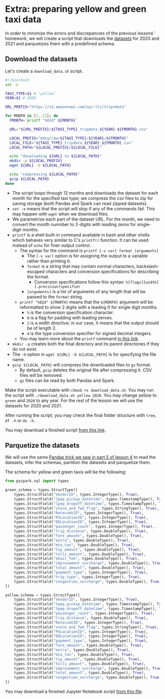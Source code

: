  # Extra: preparing yellow and green taxi data

In order to minimize the errors and discrepancies of the previous lessons' homework, we will create a script that downloads the [datasets](https://www1.nyc.gov/site/tlc/about/tlc-trip-record-data.page) for 2020 and 2021 and parquetizes them with a predefined schema.

## Download the datasets

Let's create a `download_data.sh` script.

```bash
#!/bin/bash
set -e

TAXI_TYPE=$1 # "yellow"
YEAR=$2 # 2020

URL_PREFIX="https://s3.amazonaws.com/nyc-tlc/trip+data"

for MONTH in {1..12}; do
  FMONTH=`printf "%02d" ${MONTH}`

  URL="${URL_PREFIX}/${TAXI_TYPE}_tripdata_${YEAR}-${FMONTH}.csv"

  LOCAL_PREFIX="data/raw/${TAXI_TYPE}/${YEAR}/${FMONTH}"
  LOCAL_FILE="${TAXI_TYPE}_tripdata_${YEAR}_${FMONTH}.csv"
  LOCAL_PATH="${LOCAL_PREFIX}/${LOCAL_FILE}"

  echo "donwloading ${URL} to ${LOCAL_PATH}"
  mkdir -p ${LOCAL_PREFIX}
  wget ${URL} -O ${LOCAL_PATH}

  echo "compressing ${LOCAL_PATH}"
  gzip ${LOCAL_PATH}
done
```
* The script loops through 12 months and downloads the dataset for each month for the specified taxi type; we compress the csv files to zip for saving storage (both Pandas and Spark can read zipped datasets).
* `set -e` means that the script will stop if any of the commands fail. This may happen with `wget` when we download files.
* We parametrize each part of the dataset URL. For the month, we need to convert the month numnber to 2-digits with leading zeros for single-digit months.
* `printf` is a shell built-in command available in bash and other shells which behaves very similar to C's `printf()` function. It can be used instead of `echo` for finer output control.
    * The syntax for the command is `printf [-v var] format [arguments]`
        * The `[-v var]` option is for assigning the output to a variable rather than printing it.
        * `format` is a string that may contain normal characters, backslash-escaped characters and conversion specifications for describing the format.
            * Conversion specifications follow this syntax: `%[flags][width][.precision]specifier`
        * `[arguments]` is a list of arguments of any length that will be passed to the `format` string.
    * `printf "%02d" ${MONTH}` means that the `${MONTH}` argument will be reformatted to show 2 digits with a leading 0 for single digit months.
        * `%` is the conversion specification character.
        * `0` is a flag for padding with leading zeroes.
        * `2` is a width directive; in our case, it means that the output should be of length 2.
        * `d` is the type conversion specifier for signed decimal integers.
    * You may learn more about the `printf` command [in this link](https://linuxize.com/post/bash-printf-command/).
* `mkdir -p` creates both the final directory and its parent directories if they do not exist.
* The `-O` option in `wget ${URL} -O ${LOCAL_PATH}` is for specifying the file name.
* `gzip ${LOCAL_PATH}` will compress the downloaded files to `gz` format.
    * By default, `gzip` deletes the original file after compressing it. CSV files will be removed.
    * `gz` files can be read by both Pandas and Spark.

Make the script executable with `chmod +x download_data.sh`. You may run the script with `./download_data.sh yellow 2020`. You may change yellow to `green` and `2020` to any year. For the rest of the lesson we will use the datasets for 2020 and 2021.

After running the script, you may check the final folder structure with `tree`, `df -h` or `du -h`.

You may download a finished script [from this link](../5_batch_processing/download_data.sh).

## Parquetize the datasets

We will use the same [Pandas trick we saw in part 5 of lesson 4](5_batch_processing.md#reading-csv-files) to read the datasets, infer the schemas, partition the datasets and parquetize them.

The schema for yellow and green taxis will be the following:

```python
from pyspark.sql import types

green_schema = types.StructType([
    types.StructField("VendorID", types.IntegerType(), True),
    types.StructField("lpep_pickup_datetime", types.TimestampType(), True),
    types.StructField("lpep_dropoff_datetime", types.TimestampType(), True),
    types.StructField("store_and_fwd_flag", types.StringType(), True),
    types.StructField("RatecodeID", types.IntegerType(), True),
    types.StructField("PULocationID", types.IntegerType(), True),
    types.StructField("DOLocationID", types.IntegerType(), True),
    types.StructField("passenger_count", types.IntegerType(), True),
    types.StructField("trip_distance", types.DoubleType(), True),
    types.StructField("fare_amount", types.DoubleType(), True),
    types.StructField("extra", types.DoubleType(), True),
    types.StructField("mta_tax", types.DoubleType(), True),
    types.StructField("tip_amount", types.DoubleType(), True),
    types.StructField("tolls_amount", types.DoubleType(), True),
    types.StructField("ehail_fee", types.DoubleType(), True),
    types.StructField("improvement_surcharge", types.DoubleType(), True),
    types.StructField("total_amount", types.DoubleType(), True),
    types.StructField("payment_type", types.IntegerType(), True),
    types.StructField("trip_type", types.IntegerType(), True),
    types.StructField("congestion_surcharge", types.DoubleType(), True)
])

yellow_schema = types.StructType([
    types.StructField("VendorID", types.IntegerType(), True),
    types.StructField("tpep_pickup_datetime", types.TimestampType(), True),
    types.StructField("tpep_dropoff_datetime", types.TimestampType(), True),
    types.StructField("passenger_count", types.IntegerType(), True),
    types.StructField("trip_distance", types.DoubleType(), True),
    types.StructField("RatecodeID", types.IntegerType(), True),
    types.StructField("store_and_fwd_flag", types.StringType(), True),
    types.StructField("PULocationID", types.IntegerType(), True),
    types.StructField("DOLocationID", types.IntegerType(), True),
    types.StructField("payment_type", types.IntegerType(), True),
    types.StructField("fare_amount", types.DoubleType(), True),
    types.StructField("extra", types.DoubleType(), True),
    types.StructField("mta_tax", types.DoubleType(), True),
    types.StructField("tip_amount", types.DoubleType(), True),
    types.StructField("tolls_amount", types.DoubleType(), True),
    types.StructField("improvement_surcharge", types.DoubleType(), True),
    types.StructField("total_amount", types.DoubleType(), True),
    types.StructField("congestion_surcharge", types.DoubleType(), True)
])
```

You may download a finished Jupyter Notebook script [from this file](../5_batch_processing/05_taxi_schema.ipynb).